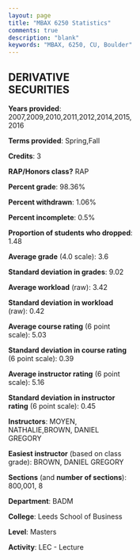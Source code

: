 ```yaml
---
layout: page
title: "MBAX 6250 Statistics"
comments: true
description: "blank"
keywords: "MBAX, 6250, CU, Boulder"
--- 
```

<head>
<script src="https://ajax.googleapis.com/ajax/libs/jquery/2.1.3/jquery.min.js"></script>
<script src="https://dl.dropboxusercontent.com/s/pc42nxpaw1ea4o9/highcharts.js?dl=0"></script>
<!-- <script src="../assets/js/highcharts.js"></script> -->
<style type="text/css">@font-face {
	font-family: "Bebas Neue";
	src: url(https://www.filehosting.org/file/details/544349/BebasNeue%20Regular.otf) format("opentype");
	}
	h1.Bebas { 
		font-family: "Bebas Neue", Verdana, Tahoma;
	}
</style>
</head>
<body>
	<div id="container" style="float: right; width: 45%; height: 88%; margin-left: 2.5%; margin-right: 2.5%;"></div>
	<script language="JavaScript">
		$(document).ready(function() {
		var chart = {type: 'column'};
		var title = {text: 'Grade Distribution'};
		var xAxis = {categories: ['A','B','C','D','F'],crosshair: true};
		var yAxis = {min: 0,title: {text: 'Percentage'}};
		var tooltip = {headerFormat: '<center><b><span style="font-size:20px">{point.key}</span></b></center>',
		               pointFormat: '<td style="padding:0"><b>{point.y:.1f}%</b></td>',
		               footerFormat: '</table>',shared: true,useHTML: true};
		var plotOptions = {column: {pointPadding: 0.0,borderWidth: 0}};  
		var credits = {enabled: false};var series= [{name: 'Percent',data: [62.6,37.4,0.0,0.0,0.0,]}];
		var json = {};
		json.chart = chart;
		json.title = title;
		json.tooltip = tooltip;
		json.xAxis = xAxis;
		json.yAxis = yAxis;  
		json.series = series;
		json.plotOptions = plotOptions;  
		json.credits = credits;
		$('#container').highcharts(json);
	});
	</script>
</body>
			   
## DERIVATIVE SECURITIES

**Years provided**: 2007,2009,2010,2011,2012,2014,2015,2016

**Terms provided**: Spring,Fall

**Credits**: 3

**RAP/Honors class?** RAP

**Percent grade**: 98.36%

**Percent withdrawn**: 1.06%

**Percent incomplete**: 0.5%

**Proportion of students who dropped**: 1.48

**Average grade** (4.0 scale): 3.6

**Standard deviation in grades**: 9.02

**Average workload** (raw): 3.42

**Standard deviation in workload** (raw): 0.42

**Average course rating** (6 point scale): 5.03

**Standard deviation in course rating** (6 point scale): 0.39

**Average instructor rating** (6 point scale): 5.16

**Standard deviation in instructor rating** (6 point scale): 0.45

**Instructors**: MOYEN, NATHALIE,BROWN, DANIEL GREGORY

**Easiest instructor** (based on class grade): BROWN, DANIEL GREGORY

**Sections** (and **number of sections**): 800,001, 8

**Department**: BADM

**College**: Leeds School of Business

**Level**: Masters

**Activity**: LEC - Lecture